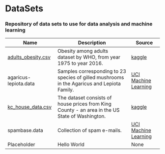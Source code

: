 # DataSets
### Repository of data sets to use for data analysis and machine learning

| Name  | Description | Source |
| ----- | ----------- | ------ |
| [adults_obesity.csv](https://github.com/jiangoz/DataSets/blob/main/adults_obesity.csv)  | Obesity among adults dataset by WHO, from year 1975 to year 2016. | [kaggle](https://www.kaggle.com/amanarora/obesity-among-adults-by-country-19752016) |
| agaricus-lepiota.data  | Samples corresponding to 23 species of gilled mushrooms in the Agaricus and Lepiota Family. | [UCI Machine Learning](https://archive.ics.uci.edu/ml/datasets/Mushroom) |
| [kc_house_data.csv](https://github.com/jiangoz/DataSets/blob/main/kc_house_data.csv)  | The dataset consists of house prices from King County - an area in the US State of Washington. | [kaggle](https://www.kaggle.com/shivachandel/kc-house-data?select=kc_house_data.csv) |
| spambase.data  | Collection of spam e-mails. | [UCI Machine Learning](https://archive.ics.uci.edu/ml/datasets/spambase) |
| Placeholder  | Hello World | None |

